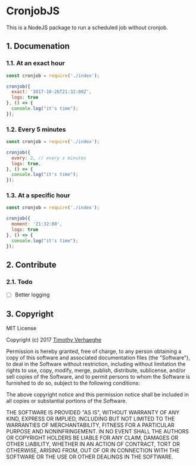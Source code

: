 # CronjobJS
This is a NodeJS package to run a scheduled job without cronjob.

## 1. Documenation
### 1.1. At an exact hour
```js
const cronjob = require('./index');

cronjob({
  exact: '2017-10-26T21:32:00Z',
  logs: true
}, () => {
  console.log("it's time");
});
```

### 1.2. Every 5 minutes
```js
const cronjob = require('./index');

cronjob({
  every: 2, // every x minutes
  logs: true,
}, () => {
  console.log("it's time");
});
```

### 1.3. At a specific hour
```js
const cronjob = require('./index');

cronjob({
  moment: '21:32:00',
  logs: true
}, () => {
  console.log("it's time");
});
```

## 2. Contribute
### 2.1. Todo
- [ ] Better logging

## 3. Copyright
MIT License

Copyright (c) 2017 [Timothy Verhaeghe](https://github.com/timothyverhaeghe)

Permission is hereby granted, free of charge, to any person obtaining a copy
of this software and associated documentation files (the "Software"), to deal
in the Software without restriction, including without limitation the rights
to use, copy, modify, merge, publish, distribute, sublicense, and/or sell
copies of the Software, and to permit persons to whom the Software is
furnished to do so, subject to the following conditions:

The above copyright notice and this permission notice shall be included in all
copies or substantial portions of the Software.

THE SOFTWARE IS PROVIDED "AS IS", WITHOUT WARRANTY OF ANY KIND, EXPRESS OR
IMPLIED, INCLUDING BUT NOT LIMITED TO THE WARRANTIES OF MERCHANTABILITY,
FITNESS FOR A PARTICULAR PURPOSE AND NONINFRINGEMENT. IN NO EVENT SHALL THE
AUTHORS OR COPYRIGHT HOLDERS BE LIABLE FOR ANY CLAIM, DAMAGES OR OTHER
LIABILITY, WHETHER IN AN ACTION OF CONTRACT, TORT OR OTHERWISE, ARISING FROM,
OUT OF OR IN CONNECTION WITH THE SOFTWARE OR THE USE OR OTHER DEALINGS IN THE
SOFTWARE.
